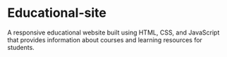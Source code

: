 # Educational-site
A responsive educational website built using HTML, CSS, and JavaScript that provides information about courses and learning resources for students.
